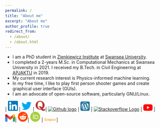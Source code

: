 ```yaml
---
permalink: /
title: "About me"
excerpt: "About me"
author_profile: true
redirect_from: 
  - /about/
  - /about.html
---
```


* I am a PhD student in [Zienkiewicz Institute](https://www.swansea.ac.uk/science-and-engineering/research/zienkiewicz-institute-for-modelling-data-ai/) at [Swansea University](https://www.swansea.ac.uk/).
* I completed a 2-years M.Sc. in Computational Mechanics at Swansea University in 2021. I received my B.Tech. in Civil Engineering at [APJAKTU](https://aktu.ac.in/) in 2019.
* My current research interest is Physics-informed machine learning.
* In my free time, I like to play first person shooter games and create graphical user interface (GUIs).
* I am an advocate of open-source software, particularly GNU/Linux.

| [<img src="Asset/Linkedin.svg" alt="Linkedin Logo" width="32">](https://www.linkedin.com/in/prak-sharma/) | [<img src="Asset/Twitter.svg" alt="Twitter Logo" width="32">](https://twitter.com/prakhar962) | [<img src="Asset/quora.png" alt="quora logo" width="32">](https://www.quora.com/profile/Prakhar-Sharma-290)| [<img src="https://cdn.svgporn.com/logos/github-icon.svg" alt="Github logo" width="34">](https://github.com/praksharma) | [<img src="Asset/wordpress.svg" alt="wordpress Logo" width="30">](https://prakhar962.wordpress.com/) | [<img src="https://cdn.svgporn.com/logos/stackoverflow-icon.svg" alt="Stackoverflow Logo" width="28">](https://stackoverflow.com/users/14598633/prakhar-sharma) | [<img src="Asset/youtube.svg" alt="youtube Logo" width="30">](https://www.youtube.com/@wonder_hd) | [<img src="Asset/gmail.svg" alt="Gmail logo" width="32">](mailto:prakhars962@gmail.com)| [<img src="Asset/reddit.svg" alt="reddit logo" width="32">](https://www.reddit.com/user/Captain-Thor)| [<img src="Asset/ORCID.svg.png" alt="orcid logo" width="32">](https://orcid.org/my-orcid?orcid=0000-0002-7635-1857) | [<img src="Asset/Scopus.png" alt="scopus logo" width="40">](https://www.scopus.com/authid/detail.uri?authorId=57693143700)|